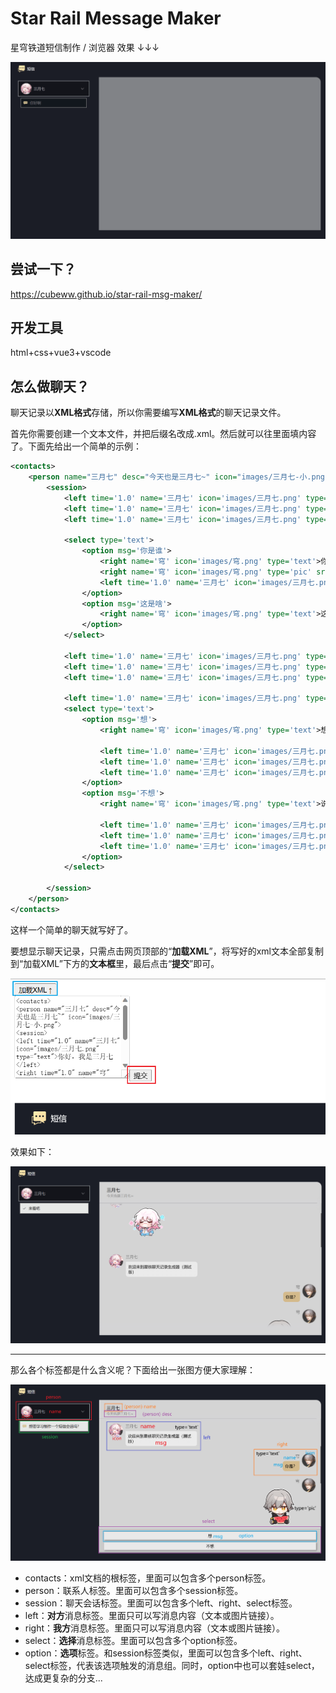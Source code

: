 # Star Rail Message Maker

星穹铁道短信制作 / 浏览器   效果 ↓↓↓

![](preview.gif)

## 尝试一下？

https://cubeww.github.io/star-rail-msg-maker/

## 开发工具

html+css+vue3+vscode

## 怎么做聊天？

聊天记录以**XML格式**存储，所以你需要编写**XML格式**的聊天记录文件。

首先你需要创建一个文本文件，并把后缀名改成.xml。然后就可以往里面填内容了。下面先给出一个简单的示例：

```xml
<contacts>
    <person name="三月七" desc="今天也是三月七~" icon="images/三月七-小.png">
        <session>
            <left time='1.0' name='三月七' icon='images/三月七.png' type='text'>你好呀</left>
            <left time='1.0' name='三月七' icon='images/三月七.png' type='pic' src='images/三月七-骄傲.gif'>[骄傲]</left>
            <left time='1.0' name='三月七' icon='images/三月七.png' type='text'>欢迎来到星铁聊天记录生成器（测试版）</left>

            <select type='text'>
                <option msg='你是谁'>
                    <right name='穹' icon='images/穹.png' type='text'>你是？</right>
                    <right name='穹' icon='images/穹.png' type='pic' src='images/穹-吃瓜.gif'>[吃瓜]</right>
                    <left time='1.0' name='三月七' icon='images/三月七.png' type='text'>我是这个网页的向导，三月七</left>
                </option>
                <option msg='这是啥'>
                    <right name='穹' icon='images/穹.png' type='text'>这是什么？</right>
                </option>
            </select>

            <left time='1.0' name='三月七' icon='images/三月七.png' type='text'>这个网页可以制作星穹铁道风格的聊天记录</left>
            <left time='1.0' name='三月七' icon='images/三月七.png' type='text'>就像你现在看见的一样</left>
            <left time='1.0' name='三月七' icon='images/三月七.png' type='text'>并且可以像游戏里那样交互哦</left>
            
            <left time='1.0' name='三月七' icon='images/三月七.png' type='text'>想要学习制作一个短信会话吗？</left>
            <select type='text'>
                <option msg='想'>
                    <right name='穹' icon='images/穹.png' type='text'>想啊，很想啊</right>

                    <left time='1.0' name='三月七' icon='images/三月七.png' type='text'>好嘞</left>
                    <left time='1.0' name='三月七' icon='images/三月七.png' type='text'>https://github.com/cubeww/star-rail-msg-maker/blob/master/README.md</left>
                    <left time='1.0' name='三月七' icon='images/三月七.png' type='text'>来看吧</left>
                </option>
                <option msg='不想'>
                    <right name='穹' icon='images/穹.png' type='text'>说的好，但是我不想</right>

                    <left time='1.0' name='三月七' icon='images/三月七.png' type='pic' src='images/三月七-哭.gif'>[哭]</left>
                    <left time='1.0' name='三月七' icon='images/三月七.png' type='text'>没关系</left>
                    <left time='1.0' name='三月七' icon='images/三月七.png' type='text'>等你想的时候可以随时来问我~</left>
                </option>
            </select>

        </session>
    </person>
</contacts>
```

这样一个简单的聊天就写好了。

要想显示聊天记录，只需点击网页顶部的“**加载XML**”，将写好的xml文本全部复制到“加载XML”下方的**文本框**里，最后点击“**提交**”即可。

![tutorial2](tutorial2.png)

效果如下：

![tutorial3](tutorial3.png)

------

那么各个标签都是什么含义呢？下面给出一张图方便大家理解：

![tutorial1](tutorial1.png)

- contacts：xml文档的根标签，里面可以包含多个person标签。
- person：联系人标签。里面可以包含多个session标签。
- session：聊天会话标签。里面可以包含多个left、right、select标签。
- left：**对方**消息标签。里面只可以写消息内容（文本或图片链接）。
- right：**我方**消息标签。里面只可以写消息内容（文本或图片链接）。
- select：**选择**消息标签。里面可以包含多个option标签。
- option：**选项**标签。和session标签类似，里面可以包含多个left、right、select标签，代表该选项触发的消息组。同时，option中也可以套娃select，达成更复杂的分支...